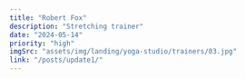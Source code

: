 ```yaml
---
title: "Robert Fox"
description: "Stretching trainer"
date: "2024-05-14"
priority: "high"
imgSrc: "assets/img/landing/yoga-studio/trainers/03.jpg"
link: "/posts/update1/"
---
```

